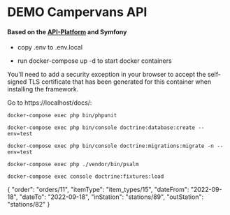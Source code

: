 DEMO Campervans API
=====
#### Based on the [API-Platform](https://api-platform.com) and Symfony

 - copy .env to .env.local

 - run docker-compose up -d to start docker containers

You'll need to add a security exception in your browser to accept the self-signed TLS certificate that has been generated for this container when installing the framework.

Go to https://localhost/docs/:

```
docker-compose exec php bin/phpunit

docker-compose exec php bin/console doctrine:database:create --env=test

docker-compose exec php bin/console doctrine:migrations:migrate -n --env=test

docker-compose exec php ./vendor/bin/psalm

docker-compose exec console doctrine:fixtures:load
```
{
"order": "orders/11",
"itemType": "item_types/15",
"dateFrom": "2022-09-18",
"dateTo": "2022-09-18",
"inStation": "stations/89",
"outStation": "stations/82"
}
